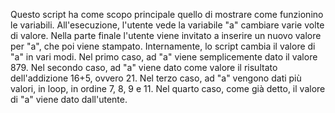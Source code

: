 Questo script ha come scopo principale quello di mostrare come funzionino le variabili.
All'esecuzione, l'utente vede la variabile "a" cambiare varie volte di valore.
Nella parte finale l'utente viene invitato a inserire un nuovo valore per "a", che poi viene stampato.
Internamente, lo script cambia il valore di "a" in vari modi.
Nel primo caso, ad "a" viene semplicemente dato il valore 879.
Nel secondo caso, ad "a" viene dato come valore il risultato dell'addizione 16+5, ovvero 21.
Nel terzo caso, ad "a" vengono dati più valori, in loop, in ordine 7, 8, 9 e 11.
Nel quarto caso, come già detto, il valore di "a" viene dato dall'utente.
